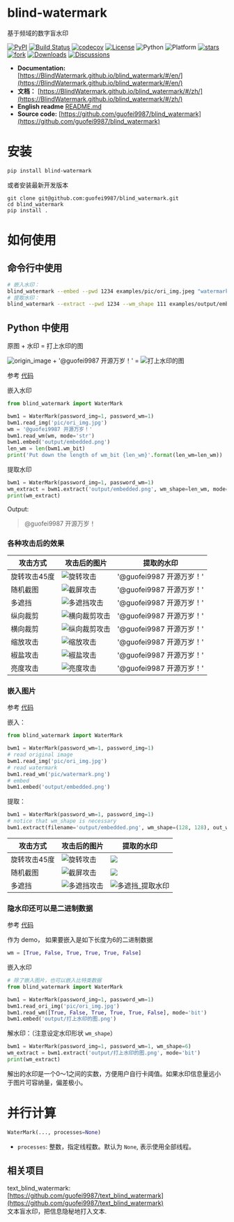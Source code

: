 # blind-watermark

基于频域的数字盲水印  


[![PyPI](https://img.shields.io/pypi/v/blind_watermark)](https://pypi.org/project/blind_watermark/)
[![Build Status](https://travis-ci.com/guofei9987/blind_watermark.svg?branch=master)](https://travis-ci.com/guofei9987/blind_watermark)
[![codecov](https://codecov.io/gh/guofei9987/blind_watermark/branch/master/graph/badge.svg)](https://codecov.io/gh/guofei9987/blind_watermark)
[![License](https://img.shields.io/pypi/l/blind_watermark.svg)](https://github.com/guofei9987/blind_watermark/blob/master/LICENSE)
![Python](https://img.shields.io/badge/python->=3.5-green.svg)
![Platform](https://img.shields.io/badge/platform-windows%20|%20linux%20|%20macos-green.svg)
[![stars](https://img.shields.io/github/stars/guofei9987/blind_watermark.svg?style=social)](https://github.com/guofei9987/blind_watermark/)
[![fork](https://img.shields.io/github/forks/guofei9987/blind_watermark?style=social)](https://github.com/guofei9987/blind_watermark/fork)
[![Downloads](https://pepy.tech/badge/blind-watermark)](https://pepy.tech/project/blind-watermark)
[![Discussions](https://img.shields.io/badge/discussions-green.svg)](https://github.com/guofei9987/blind_watermark/discussions)


- **Documentation:** [https://BlindWatermark.github.io/blind_watermark/#/en/](https://BlindWatermark.github.io/blind_watermark/#/en/)
- **文档：** [https://BlindWatermark.github.io/blind_watermark/#/zh/](https://BlindWatermark.github.io/blind_watermark/#/zh/)  
- **English readme** [README.md](README.md)
- **Source code:** [https://github.com/guofei9987/blind_watermark](https://github.com/guofei9987/blind_watermark)

# 安装
```bash
pip install blind-watermark
```

或者安装最新开发版本
```bach
git clone git@github.com:guofei9987/blind_watermark.git
cd blind_watermark
pip install .
```

# 如何使用

## 命令行中使用

```bash
# 嵌入水印：
blind_watermark --embed --pwd 1234 examples/pic/ori_img.jpeg "watermark text" examples/output/embedded.png
# 提取水印：
blind_watermark --extract --pwd 1234 --wm_shape 111 examples/output/embedded.png
```



## Python 中使用

原图 + 水印 = 打上水印的图

![origin_image](docs/原图.jpeg) + '@guofei9987 开源万岁！' = ![打上水印的图](docs/打上水印的图.jpg)



参考 [代码](/examples/example_str.py)


嵌入水印
```python
from blind_watermark import WaterMark

bwm1 = WaterMark(password_img=1, password_wm=1)
bwm1.read_img('pic/ori_img.jpg')
wm = '@guofei9987 开源万岁！'
bwm1.read_wm(wm, mode='str')
bwm1.embed('output/embedded.png')
len_wm = len(bwm1.wm_bit)
print('Put down the length of wm_bit {len_wm}'.format(len_wm=len_wm))
```


提取水印
```python
bwm1 = WaterMark(password_img=1, password_wm=1)
wm_extract = bwm1.extract('output/embedded.png', wm_shape=len_wm, mode='str')
print(wm_extract)
```
Output:
>@guofei9987 开源万岁！


### 各种攻击后的效果

|攻击方式|攻击后的图片|提取的水印|
|--|--|--|
|旋转攻击45度|![旋转攻击](docs/旋转攻击.jpg)|'@guofei9987 开源万岁！'|
|随机截图|![截屏攻击](docs/截屏攻击2_还原.jpg)|'@guofei9987 开源万岁！'|
|多遮挡| ![多遮挡攻击](docs/多遮挡攻击.jpg) |'@guofei9987 开源万岁！'|
|纵向裁剪|![横向裁剪攻击](docs/横向裁剪攻击_填补.jpg)|'@guofei9987 开源万岁！'|
|横向裁剪|![纵向裁剪攻击](docs/纵向裁剪攻击_填补.jpg)|'@guofei9987 开源万岁！'|
|缩放攻击|![缩放攻击](docs/缩放攻击.jpg)|'@guofei9987 开源万岁！'|
|椒盐攻击|![椒盐攻击](docs/椒盐攻击.jpg)|'@guofei9987 开源万岁！'|
|亮度攻击|![亮度攻击](docs/亮度攻击.jpg)|'@guofei9987 开源万岁！'|



### 嵌入图片

参考 [代码](/examples/example_str.py)


嵌入：
```python
from blind_watermark import WaterMark

bwm1 = WaterMark(password_wm=1, password_img=1)
# read original image
bwm1.read_img('pic/ori_img.jpg')
# read watermark
bwm1.read_wm('pic/watermark.png')
# embed
bwm1.embed('output/embedded.png')
```

提取：
```python
bwm1 = WaterMark(password_wm=1, password_img=1)
# notice that wm_shape is necessary
bwm1.extract(filename='output/embedded.png', wm_shape=(128, 128), out_wm_name='output/extracted.png', )
```

|攻击方式|攻击后的图片|提取的水印|
|--|--|--|
|旋转攻击45度|![旋转攻击](docs/旋转攻击.jpg)|![](docs/旋转攻击_提取水印.png)|
|随机截图|![截屏攻击](docs/截屏攻击2_还原.jpg)|![](docs/旋转攻击_提取水印.png)|
|多遮挡| ![多遮挡攻击](docs/多遮挡攻击.jpg) |![多遮挡_提取水印](docs/多遮挡攻击_提取水印.png)|



### 隐水印还可以是二进制数据

参考 [代码](/examples/example_bit.py)


作为 demo， 如果要嵌入是如下长度为6的二进制数据
```python
wm = [True, False, True, True, True, False]
```

嵌入水印

```python
# 除了嵌入图片，也可以嵌入比特类数据
from blind_watermark import WaterMark

bwm1 = WaterMark(password_img=1, password_wm=1)
bwm1.read_ori_img('pic/ori_img.jpg')
bwm1.read_wm([True, False, True, True, True, False], mode='bit')
bwm1.embed('output/打上水印的图.png')
```

解水印：（注意设定水印形状 `wm_shape`）
```python
bwm1 = WaterMark(password_img=1, password_wm=1, wm_shape=6)
wm_extract = bwm1.extract('output/打上水印的图.png', mode='bit')
print(wm_extract)
```

解出的水印是一个0～1之间的实数，方便用户自行卡阈值。如果水印信息量远小于图片可容纳量，偏差极小。

# 并行计算

```python
WaterMark(..., processes=None)
```
- `processes`: 整数，指定线程数。默认为 `None`, 表示使用全部线程。


## 相关项目

text_blind_watermark: [https://github.com/guofei9987/text_blind_watermark](https://github.com/guofei9987/text_blind_watermark)  
文本盲水印，把信息隐秘地打入文本.
